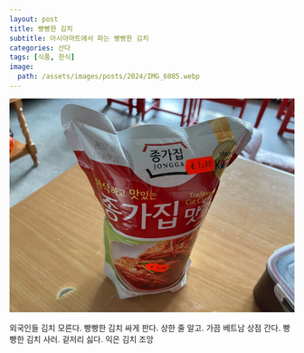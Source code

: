 ```yaml
---
layout: post
title: 빵빵한 김치
subtitle: 아시아마트에서 파는 빵빵한 김치
categories: 산다
tags: [식품, 한식]
image:
  path: /assets/images/posts/2024/IMG_6085.webp
---
```


![빵빵한 김치](/assets/images/posts/2023/IMG_6284.webp)

외국인들 김치 모른다. 빵빵한 김치 싸게 판다. 상한 줄 알고. 가끔 베트남 상점 간다. 빵빵한 김치 사러. 겉저리 싫다. 익은 김치 조앙


